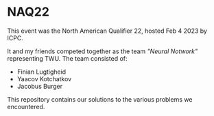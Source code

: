 # NAQ22

This event was the North American Qualifier 22, hosted Feb 4 2023 by ICPC.

It and my friends competed together as the team _"Neural Notwork"_ representing TWU. The team consisted of:

* Finian Lugtigheid
* Yaacov Kotchatkov
* Jacobus Burger

This repository contains our solutions to the various problems we encountered.
